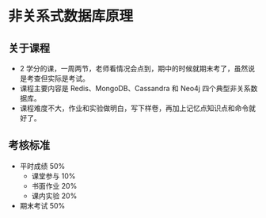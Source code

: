 # 非关系式数据库原理

## 关于课程

- 2 学分的课，一周两节，老师看情况会点到，期中的时候就期末考了，虽然说是考查但实际是考试。
- 课程主要内容是 Redis、MongoDB、Cassandra 和 Neo4j 四个典型非关系数据库。
- 课程难度不大，作业和实验做明白，写下样卷，再加上记忆点知识点和命令就好了。

## 考核标准

- 平时成绩 50%
  - 课堂参与 10%
  - 书面作业 20%
  - 课内实验 20%
- 期末考试 50%
